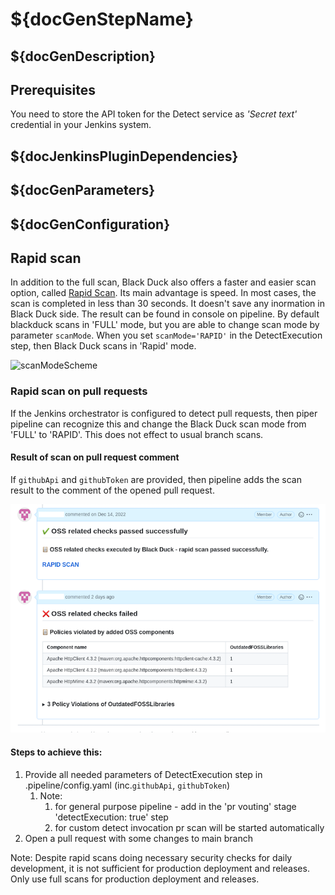 # ${docGenStepName}

## ${docGenDescription}

## Prerequisites

You need to store the API token for the Detect service as _'Secret text'_ credential in your Jenkins system.

## ${docJenkinsPluginDependencies}

## ${docGenParameters}

## ${docGenConfiguration}

## Rapid scan

In addition to the full scan, Black Duck also offers a faster and easier scan option, called
<a href="https://community.synopsys.com/s/document-item?bundleId=integrations-detect&topicId=downloadingandrunning%2Frapidscan.html&_LANG=enus" target="_blank">Rapid Scan</a>.
Its main advantage is speed. In most cases, the scan is completed in less than 30 seconds. It doesn't save any inormation in Black Duck side.
The result can be found in console on pipeline. By default blackduck scans in 'FULL' mode, but you are able to change scan mode by parameter `scanMode`.
When you set `scanMode='RAPID'` in the DetectExecution step, then Black Duck scans in 'Rapid' mode.

![scanModeScheme](images/BDscanMode.png)

### Rapid scan  on pull requests
If the Jenkins orchestrator is configured to detect pull requests, then piper pipeline can recognize this
and change the Black Duck scan mode from 'FULL' to 'RAPID'. This does not effect to usual branch scans.

#### Result of scan on pull request comment
If `githubApi` and `githubToken` are provided, then pipeline adds the scan result to the comment of the opened pull request.

![Pull request commnet](images/BDrapidScanPrs.png)

#### Steps to achieve this:
1. Provide all needed parameters of DetectExecution step in .pipeline/config.yaml (inc.`githubApi`, `githubToken`)
   1. Note:
      1. for general purpose pipeline - add in the 'pr vouting' stage 'detectExecution: true' step
      2. for custom detect invocation pr scan will be started automatically
2. Open a pull request with some changes to main branch

Note: Despite rapid scans doing necessary security checks for daily development, it is not sufficient for production deployment and releases.
Only use full scans for production deployment and releases.


